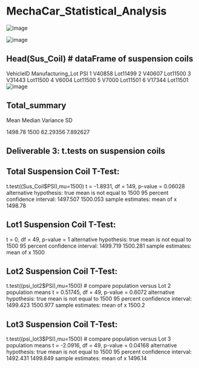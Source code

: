 # MechaCar_Statistical_Analysis

![image](https://user-images.githubusercontent.com/70987568/136720605-2216b109-05ea-4f49-8a11-521dd46e8b5f.png)


![image](https://user-images.githubusercontent.com/70987568/136718493-9bd53b9f-5d49-488b-8da5-35d210f22c03.png)


## Head(Sus_Coil) # dataFrame of suspension coils

VehicleID	Manufacturing_Lot	PSI
1	V40858	Lot11499
2	V40607	Lot11500
3	V31443	Lot11500
4	V6004	Lot11500
5	V7000	Lot11501
6	V17344	Lot11501
![image](https://user-images.githubusercontent.com/70987568/136720885-66a474be-2c3b-4b0d-b5ba-5222190a5b52.png)


## Total_summary 

Mean               Median             Variance               SD

1498.78            1500               62.29356               7.892627

## Deliverable 3: t.tests on suspension coils

## Total Suspension Coil T-Test:

t.test((Sus_Coil$PSI),mu=1500)
t = -1.8931, df = 149, p-value = 0.06028
alternative hypothesis: true mean is not equal to 1500
95 percent confidence interval:
 1497.507 1500.053
sample estimates:
mean of x 
  1498.78 
 
## Lot1 Suspension Coil T-Test:

t = 0, df = 49, p-value = 1
alternative hypothesis: true mean is not equal to 1500
95 percent confidence interval:
 1499.719 1500.281
sample estimates:
mean of x 
     1500 

## Lot2 Suspension Coil T-Test:

t.test((psi_lot2$PSI),mu=1500) # compare population versus Lot 2 population means
t = 0.51745, df = 49, p-value = 0.6072
alternative hypothesis: true mean is not equal to 1500
95 percent confidence interval:
 1499.423 1500.977
sample estimates:
mean of x 
   1500.2 

##  Lot3 Suspension Coil T-Test:

t.test((psi_lot3$PSI),mu=1500) # compare population versus Lot 3 population means
t = -2.0916, df = 49, p-value = 0.04168
alternative hypothesis: true mean is not equal to 1500
95 percent confidence interval:
 1492.431 1499.849
sample estimates:
mean of x 
  1496.14 
